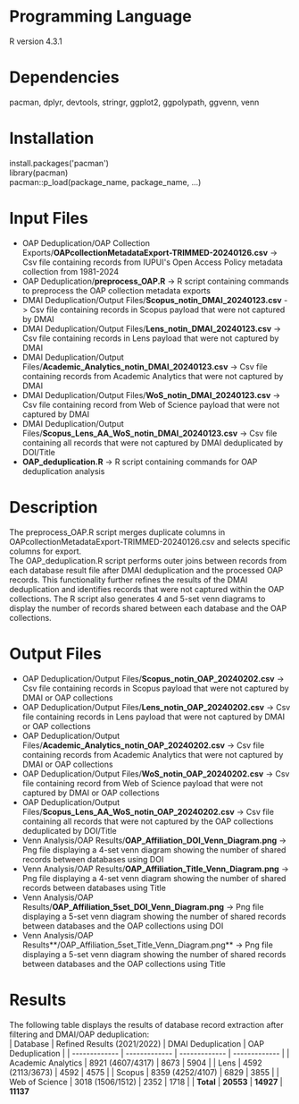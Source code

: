 # Programming Language
R version 4.3.1

# Dependencies
pacman, dplyr, devtools, stringr, ggplot2, ggpolypath, ggvenn, venn

# Installation
install.packages('pacman')  
library(pacman)  
pacman::p_load(package_name, package_name, ...)

# Input Files
- OAP Deduplication/OAP Collection Exports/**OAPcollectionMetadataExport-TRIMMED-20240126.csv** -> Csv file containing records from IUPUI's Open Access Policy metadata collection from 1981-2024  
- OAP Deduplication/**preprocess_OAP.R** -> R script containing commands to preprocess the OAP collection metadata exports  
- DMAI Deduplication/Output Files/**Scopus_notin_DMAI_20240123.csv** -> Csv file containing records in Scopus payload that were not captured by DMAI  
- DMAI Deduplication/Output Files/**Lens_notin_DMAI_20240123.csv** -> Csv file containing records in Lens payload that were not captured by DMAI  
- DMAI Deduplication/Output Files/**Academic_Analytics_notin_DMAI_20240123.csv** -> Csv file containing records from Academic Analytics that were not captured by DMAI  
- DMAI Deduplication/Output Files/**WoS_notin_DMAI_20240123.csv** -> Csv file containing record from Web of Science payload that were not captured by DMAI  
- DMAI Deduplication/Output Files/**Scopus_Lens_AA_WoS_notin_DMAI_20240123.csv** -> Csv file containing all records that were not captured by DMAI deduplicated by DOI/Title  
- **OAP_deduplication.R** -> R script containing commands for OAP deduplication analysis

# Description
The preprocess_OAP.R script merges duplicate columns in OAPcollectionMetadataExport-TRIMMED-20240126.csv and selects specific columns for export.  
The OAP_deduplication.R script performs outer joins between records from each database result file after DMAI deduplication and the processed OAP records. This functionality further refines the results of the DMAI deduplication and identifies records that were not captured within the OAP collections. The R script also generates 4 and 5-set venn diagrams to display the number of records shared between each database and the OAP collections. 

# Output Files
- OAP Deduplication/Output Files/**Scopus_notin_OAP_20240202.csv** -> Csv file containing records in Scopus payload that were not captured by DMAI or OAP collections  
- OAP Deduplication/Output Files/**Lens_notin_OAP_20240202.csv** -> Csv file containing records in Lens payload that were not captured by DMAI or OAP collections  
- OAP Deduplication/Output Files/**Academic_Analytics_notin_OAP_20240202.csv** -> Csv file containing records from Academic Analytics that were not captured by DMAI or OAP collections  
- OAP Deduplication/Output Files/**WoS_notin_OAP_20240202.csv** -> Csv file containing record from Web of Science payload that were not captured by DMAI or OAP collections  
- OAP Deduplication/Output Files/**Scopus_Lens_AA_WoS_notin_OAP_20240202.csv** -> Csv file containing all records that were not captured by the OAP collections deduplicated by DOI/Title  
- Venn Analysis/OAP Results/**OAP_Affiliation_DOI_Venn_Diagram.png** -> Png file displaying a 4-set venn diagram showing the number of shared records between databases using DOI  
- Venn Analysis/OAP Results/**OAP_Affiliation_Title_Venn_Diagram.png** -> Png file displaying a 4-set venn diagram showing the number of shared records between databases using Title  
- Venn Analysis/OAP Results/**OAP_Affiliation_5set_DOI_Venn_Diagram.png** -> Png file displaying a 5-set venn diagram showing the number of shared records between databases and the OAP collections using DOI  
- Venn Analysis/OAP Results**/OAP_Affiliation_5set_Title_Venn_Diagram.png** -> Png file displaying a 5-set venn diagram showing the number of shared records between databases and the OAP collections using Title  

# Results
The following table displays the results of database record extraction after filtering and DMAI/OAP deduplication:  
| Database  | Refined Results (2021/2022) | DMAI Deduplication | OAP Deduplication |
| ------------- | ------------- | ------------- | ------------- |
| Academic Analytics  | 8921 (4607/4317)  | 8673  | 5904 |
| Lens  |  4592 (2113/3673)  | 4592  | 4575 |
| Scopus  | 8359 (4252/4107)  | 6829  | 3855 |
| Web of Science  | 3018 (1506/1512)  | 2352 | 1718 |
| **Total**  | **20553**  | **14927**  | **11137**
